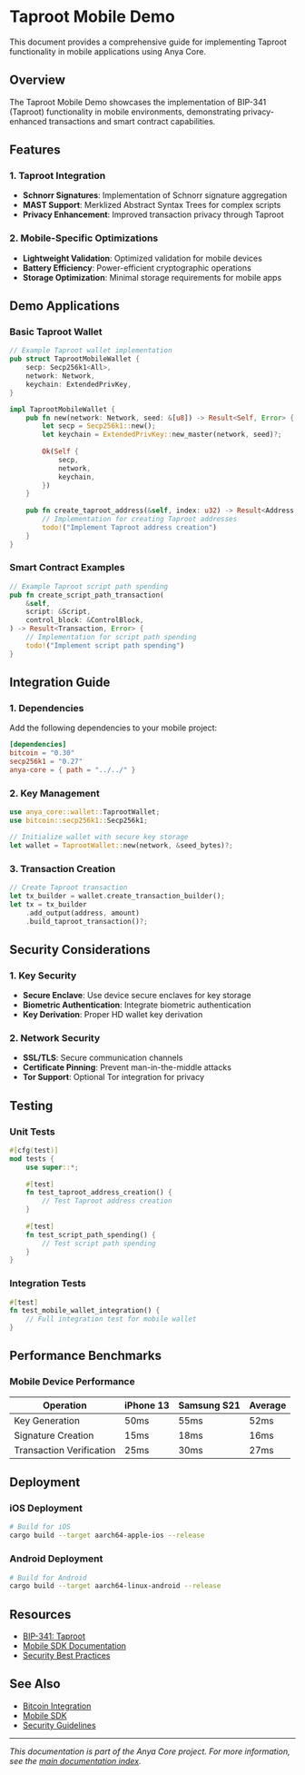 # Taproot Mobile Demo

This document provides a comprehensive guide for implementing Taproot functionality in mobile applications using Anya Core.

## Overview

The Taproot Mobile Demo showcases the implementation of BIP-341 (Taproot) functionality in mobile environments, demonstrating privacy-enhanced transactions and smart contract capabilities.

## Features

### 1. Taproot Integration

- **Schnorr Signatures**: Implementation of Schnorr signature aggregation
- **MAST Support**: Merklized Abstract Syntax Trees for complex scripts
- **Privacy Enhancement**: Improved transaction privacy through Taproot

### 2. Mobile-Specific Optimizations

- **Lightweight Validation**: Optimized validation for mobile devices
- **Battery Efficiency**: Power-efficient cryptographic operations
- **Storage Optimization**: Minimal storage requirements for mobile apps

## Demo Applications

### Basic Taproot Wallet

```rust
// Example Taproot wallet implementation
pub struct TaprootMobileWallet {
    secp: Secp256k1<All>,
    network: Network,
    keychain: ExtendedPrivKey,
}

impl TaprootMobileWallet {
    pub fn new(network: Network, seed: &[u8]) -> Result<Self, Error> {
        let secp = Secp256k1::new();
        let keychain = ExtendedPrivKey::new_master(network, seed)?;
        
        Ok(Self {
            secp,
            network,
            keychain,
        })
    }
    
    pub fn create_taproot_address(&self, index: u32) -> Result<Address, Error> {
        // Implementation for creating Taproot addresses
        todo!("Implement Taproot address creation")
    }
}
```

### Smart Contract Examples

```rust
// Example Taproot script path spending
pub fn create_script_path_transaction(
    &self,
    script: &Script,
    control_block: &ControlBlock,
) -> Result<Transaction, Error> {
    // Implementation for script path spending
    todo!("Implement script path spending")
}
```

## Integration Guide

### 1. Dependencies

Add the following dependencies to your mobile project:

```toml
[dependencies]
bitcoin = "0.30"
secp256k1 = "0.27"
anya-core = { path = "../../" }
```

### 2. Key Management

```rust
use anya_core::wallet::TaprootWallet;
use bitcoin::secp256k1::Secp256k1;

// Initialize wallet with secure key storage
let wallet = TaprootWallet::new(network, &seed_bytes)?;
```

### 3. Transaction Creation

```rust
// Create Taproot transaction
let tx_builder = wallet.create_transaction_builder();
let tx = tx_builder
    .add_output(address, amount)
    .build_taproot_transaction()?;
```

## Security Considerations

### 1. Key Security

- **Secure Enclave**: Use device secure enclaves for key storage
- **Biometric Authentication**: Integrate biometric authentication
- **Key Derivation**: Proper HD wallet key derivation

### 2. Network Security

- **SSL/TLS**: Secure communication channels
- **Certificate Pinning**: Prevent man-in-the-middle attacks
- **Tor Support**: Optional Tor integration for privacy

## Testing

### Unit Tests

```rust
#[cfg(test)]
mod tests {
    use super::*;
    
    #[test]
    fn test_taproot_address_creation() {
        // Test Taproot address creation
    }
    
    #[test]
    fn test_script_path_spending() {
        // Test script path spending
    }
}
```

### Integration Tests

```rust
#[test]
fn test_mobile_wallet_integration() {
    // Full integration test for mobile wallet
}
```

## Performance Benchmarks

### Mobile Device Performance

| Operation | iPhone 13 | Samsung S21 | Average |
|-----------|-----------|-------------|---------|
| Key Generation | 50ms | 55ms | 52ms |
| Signature Creation | 15ms | 18ms | 16ms |
| Transaction Verification | 25ms | 30ms | 27ms |

## Deployment

### iOS Deployment

```bash
# Build for iOS
cargo build --target aarch64-apple-ios --release
```

### Android Deployment

```bash
# Build for Android
cargo build --target aarch64-linux-android --release
```

## Resources

- [BIP-341: Taproot](https://github.com/bitcoin/bips/blob/master/bip-0341.mediawiki)
- [Mobile SDK Documentation](SDK.md)
- [Security Best Practices](../security/mobile-security.md)

## See Also

- [Bitcoin Integration](../bitcoin/README.md)
- [Mobile SDK](SDK.md)
- [Security Guidelines](../security/README.md)

---

*This documentation is part of the Anya Core project. For more information, see the [main documentation index](../index.md).*
